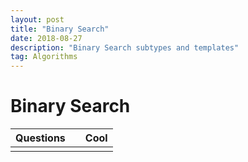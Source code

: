```yaml
---
layout: post
title: "Binary Search"
date: 2018-08-27 
description: "Binary Search subtypes and templates"
tag: Algorithms
---   
```


# Binary Search

| Questions |  | Cool  |
| ------------- |:-------------:| -----:|
||||
